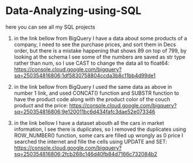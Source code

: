 # Data-Analyzing-using-SQL
here you can see all my SQL projects

1. in the link bellow from BigQuery I have a data about some products of a company, I need to see the purchase prices, and sort them in Decs order, but there is a mistake happening that shows 89 on top of 799, by looking at the schema I see some of the numbers are saved as str type rather than num, so I use CAST to change the data all to float64:
https://console.cloud.google.com/bigquery?sq=250354816806:1df5830758804ccda3b8c11bb4d99de1

2. in the link bellow from BigQuery I used the same data as above in number 1 link, and used CONCAT() function and SUBSTR function to have the product code along with the product color of the couch product and the price:
https://console.cloud.google.com/bigquery?sq=250354816806:9e120011bc6d434fafc3dae52e073346

3. in the link bellow I have a dataset abouth all the cars in market information, I see there is duplicates, so I removed the duplicates using ROW_NUMBER() function, some cars are filled up wrongly as 0 price I searched the internet and fille the cells using UPDATE and SET:
https://console.cloud.google.com/bigquery?sq=250354816806:2fcb268c146d40fb84d7166c732084b2
